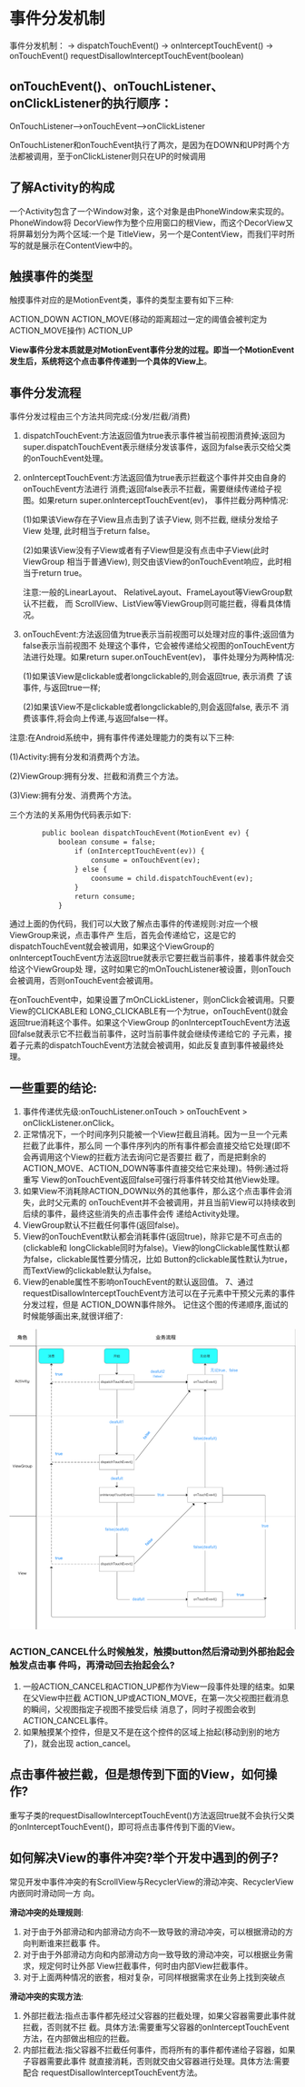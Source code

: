 # 事件分发机制

事件分发机制：
-> dispatchTouchEvent()
-> onInterceptTouchEvent()
-> onTouchEvent()
requestDisallowInterceptTouchEvent(boolean)

## onTouchEvent()、onTouchListener、onClickListener的执行顺序：

OnTouchListener-->onTouchEvent-->onClickListener

OnTouchListener和onTouchEvent执行了两次，是因为在DOWN和UP时两个方法都被调用，至于onClickListener则只在UP的时候调用

## 了解Activity的构成
一个Activity包含了一个Window对象，这个对象是由PhoneWindow来实现的。PhoneWindow将 DecorView作为整个应用窗口的根View，而这个DecorView又将屏幕划分为两个区域:一个是 TitleView，另一个是ContentView，而我们平时所写的就是展示在ContentView中的。

## 触摸事件的类型

触摸事件对应的是MotionEvent类，事件的类型主要有如下三种:

 ACTION_DOWN 
 ACTION_MOVE(移动的距离超过一定的阈值会被判定为ACTION_MOVE操作) 
 ACTION_UP
 
**View事件分发本质就是对MotionEvent事件分发的过程。即当一个MotionEvent发生后，系统将这个点击事件传递到一个具体的View上**。

## 事件分发流程

事件分发过程由三个方法共同完成:(分发/拦截/消费)

1. dispatchTouchEvent:方法返回值为true表示事件被当前视图消费掉;返回为super.dispatchTouchEvent表示继续分发该事件，返回为false表示交给父类的onTouchEvent处理。
2. onInterceptTouchEvent:方法返回值为true表示拦截这个事件并交由自身的onTouchEvent方法进行 消费;返回false表示不拦截，需要继续传递给子视图。如果return super.onInterceptTouchEvent(ev)， 
    事件拦截分两种情况:
    
    (1)如果该View存在子View且点击到了该子View, 则不拦截, 继续分发给子View 处理, 此时相当于return false。 
    
    (2)如果该View没有子View或者有子View但是没有点击中子View(此时ViewGroup 相当于普通View), 则交由该View的onTouchEvent响应，此时相当于return true。
    
    注意:一般的LinearLayout、 RelativeLayout、FrameLayout等ViewGroup默认不拦截， 而 ScrollView、ListView等ViewGroup则可能拦截，得看具体情况。
    
3. onTouchEvent:方法返回值为true表示当前视图可以处理对应的事件;返回值为false表示当前视图不 处理这个事件，它会被传递给父视图的onTouchEvent方法进行处理。如果return super.onTouchEvent(ev)，
事件处理分为两种情况:

    (1)如果该View是clickable或者longclickable的,则会返回true, 表示消费 了该事件, 与返回true一样; 
    
    (2)如果该View不是clickable或者longclickable的,则会返回false, 表示不 消费该事件,将会向上传递,与返回false一样。
    
注意:在Android系统中，拥有事件传递处理能力的类有以下三种:

(1)Activity:拥有分发和消费两个方法。 

(2)ViewGroup:拥有分发、拦截和消费三个方法。 

(3)View:拥有分发、消费两个方法。

三个方法的关系用伪代码表示如下:


            public boolean dispatchTouchEvent(MotionEvent ev) {
                boolean consume = false;
                    if (onInterceptTouchEvent(ev)) {
                        consume = onTouchEvent(ev);
                    } else {
                        coonsume = child.dispatchTouchEvent(ev);
                    }
                    return consume;
                }
                
通过上面的伪代码，我们可以大致了解点击事件的传递规则:对应一个根ViewGroup来说，点击事件产 生后，首先会传递给它，这是它的dispatchTouchEvent就会被调用，如果这个ViewGroup的 onInterceptTouchEvent方法返回true就表示它要拦截当前事件，接着事件就会交给这个ViewGroup处 理，这时如果它的mOnTouchListener被设置，则onTouch会被调用，否则onTouchEvent会被调用。

在onTouchEvent中，如果设置了mOnCLickListener，则onClick会被调用。只要View的CLICKABLE和 LONG_CLICKABLE有一个为true，onTouchEvent()就会返回true消耗这个事件。如果这个ViewGroup 的onInterceptTouchEvent方法返回false就表示它不拦截当前事件，这时当前事件就会继续传递给它的 子元素，接着子元素的dispatchTouchEvent方法就会被调用，如此反复直到事件被最终处理。

## 一些重要的结论:

1. 事件传递优先级:onTouchListener.onTouch > onTouchEvent > onClickListener.onClick。
2. 正常情况下，一个时间序列只能被一个View拦截且消耗。因为一旦一个元素拦截了此事件，那么同 一个事件序列内的所有事件都会直接交给它处理(即不会再调用这个View的拦截方法去询问它是否要拦 截了，而是把剩余的ACTION_MOVE、ACTION_DOWN等事件直接交给它来处理)。特例:通过将重写 View的onTouchEvent返回false可强行将事件转交给其他View处理。
3. 如果View不消耗除ACTION_DOWN以外的其他事件，那么这个点击事件会消失，此时父元素的 onTouchEvent并不会被调用，并且当前View可以持续收到后续的事件，最终这些消失的点击事件会传 递给Activity处理。
4. ViewGroup默认不拦截任何事件(返回false)。
5. View的onTouchEvent默认都会消耗事件(返回true)，除非它是不可点击的(clickable和 longClickable同时为false)。View的longClickable属性默认都为false，clickable属性要分情况，比如 Button的clickable属性默认为true，而TextView的clickable默认为false。
6. View的enable属性不影响onTouchEvent的默认返回值。 7、通过requestDisallowInterceptTouchEvent方法可以在子元素中干预父元素的事件分发过程，但是
ACTION_DOWN事件除外。 记住这个图的传递顺序,面试的时候能够画出来,就很详细了:

![事件分发机制](https://github.com/66668/Android_Interview/blob/master/pictures/view_touchevent_01.png)


### ACTION_CANCEL什么时候触发，触摸button然后滑动到外部抬起会触发点击事 件吗，再滑动回去抬起会么?

1. 一般ACTION_CANCEL和ACTION_UP都作为View一段事件处理的结束。如果在父View中拦截 ACTION_UP或ACTION_MOVE，在第一次父视图拦截消息的瞬间，父视图指定子视图不接受后续 消息了，同时子视图会收到ACTION_CANCEL事件。
2. 如果触摸某个控件，但是又不是在这个控件的区域上抬起(移动到别的地方了)，就会出现 action_cancel。

## 点击事件被拦截，但是想传到下面的View，如何操作?

重写子类的requestDisallowInterceptTouchEvent()方法返回true就不会执行父类的onInterceptTouchEvent()，即可将点击事件传到下面的View。
 
## 如何解决View的事件冲突?举个开发中遇到的例子?
常见开发中事件冲突的有ScrollView与RecyclerView的滑动冲突、RecyclerView内嵌同时滑动同一方 向。

**滑动冲突的处理规则**:
1. 对于由于外部滑动和内部滑动方向不一致导致的滑动冲突，可以根据滑动的方向判断谁来拦截事 件。 
2. 对于由于外部滑动方向和内部滑动方向一致导致的滑动冲突，可以根据业务需求，规定何时让外部 View拦截事件，何时由内部View拦截事件。 
3. 对于上面两种情况的嵌套，相对复杂，可同样根据需求在业务上找到突破点

**滑动冲突的实现方法**:

1. 外部拦截法:指点击事件都先经过父容器的拦截处理，如果父容器需要此事件就拦截，否则就不拦 截。具体方法:需要重写父容器的onInterceptTouchEvent方法，在内部做出相应的拦截。 
2. 内部拦截法:指父容器不拦截任何事件，而将所有的事件都传递给子容器，如果子容器需要此事件 就直接消耗，否则就交由父容器进行处理。具体方法:需要配合 requestDisallowInterceptTouchEvent方法。